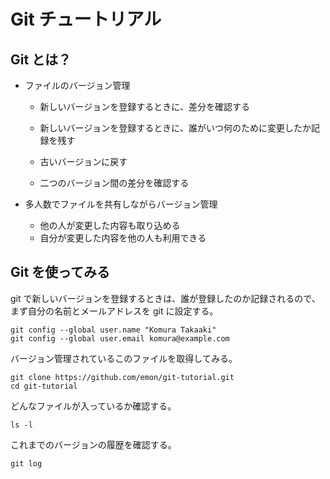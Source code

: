# Git チュートリアル

## Git とは？

- ファイルのバージョン管理

  - 新しいバージョンを登録するときに、差分を確認する

  - 新しいバージョンを登録するときに、誰がいつ何のために変更したか記録を残す

  - 古いバージョンに戻す

  - 二つのバージョン間の差分を確認する

    

- 多人数でファイルを共有しながらバージョン管理

  - 他の人が変更した内容も取り込める
  - 自分が変更した内容を他の人も利用できる



## Git を使ってみる

git で新しいバージョンを登録するときは、誰が登録したのか記録されるので、まず自分の名前とメールアドレスを git に設定する。

```shell
git config --global user.name "Komura Takaaki"
git config --global user.email komura@example.com
```



バージョン管理されているこのファイルを取得してみる。

```shell
git clone https://github.com/emon/git-tutorial.git
cd git-tutorial
```

どんなファイルが入っているか確認する。

```shell
ls -l
```

これまでのバージョンの履歴を確認する。

```shell
git log
```



